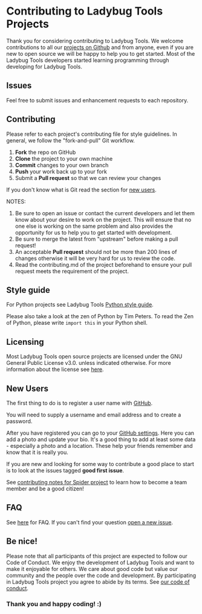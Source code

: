 Contributing to Ladybug Tools Projects
=========================================

Thank you for considering contributing to Ladybug Tools. We welcome contributions to all
our [projects on Github](http://www.github.com/ladybug-tools) and from anyone, even if
you are new to open source we will be happy to help you to get started. Most of the
Ladybug Tools developers started learning programming through developing for Ladybug Tools.

Issues
------
Feel free to submit issues and enhancement requests to each repository.

Contributing
------------
Please refer to each project's contributing file for style guidelines. In general, we
follow the "fork-and-pull" Git workflow.

 1. **Fork** the repo on GitHub
 2. **Clone** the project to your own machine
 3. **Commit** changes to your own branch
 4. **Push** your work back up to your fork
 5. Submit a **Pull request** so that we can review your changes

If you don't know what is Git read the section for [new users](#new-users).

NOTES:
 1. Be sure to open an issue or contact the current developers and let them know about your
 desire to work on the project. This will ensure that no one else is working on the same
 problem and also provides the opportunity for us to help you to get started with development.
 2. Be sure to merge the latest from "upstream" before making a pull request!
 3. An acceptable **Pull request** should not be more than 200 lines of changes otherwise
 it will be very hard for us to review the code.
 4. Read the contributing.md of the project beforehand to ensure your pull request meets
 the requirement of the project.

Style guide
-----------
 For Python projects see Ladybug Tools [Python style guide](
 https://github.com/ladybug-tools/contributing/wiki/python-style-guide).
 
 Please also take a look at the zen of Python by Tim Peters. To read the Zen of Python, please write 
 ```import this``` in your Python shell.

 Licensing
-----------------------
 Most Ladybug Tools open source projects are licensed under the GNU General Public License v3.0.
 unless indicated otherwise. For more information about the license see [here](https://github.com/ladybug-tools/honeybee/blob/master/LICENSE).

  New Users
  ---------
  The first thing to do is to register a user name with [GitHub]( https://github.com/ ).

  You will need to supply a username and email address and to create a password.

  After you have registered you can go to your [GitHub settings]( https://github.com/settings/profile ).
  Here you can add a photo and update your bio. It's a good thing to add at least some
  data - especially a photo and a location. These help your friends remember and know
  that it is really you.

  If you are new and looking for some way to contribute a good place to start is to look
  at the issues tagged **good first issue**.

  See [contributing notes for Spider project](http://www.ladybug.tools/spider/#pages/contributing.md)
  to learn how to become a team member and be a good citizen!

 FAQ
 ---
  See [here](http://www.ladybug.tools/about.html#faq) for FAQ.
  If you can't find your question [open a new issue](https://github.com/ladybug-tools/contributing/issues/new).

  Be nice!
  --------
   Please note that all participants of this project are expected to follow our
   Code of Conduct. We enjoy the development of Ladybug Tools and want to make it enjoyable
   for others. We care about good code but value our community and the people over the code
   and development. By participating in Ladybug Tools project you agree to abide by its terms.
   See [our code of conduct](CODE_OF_CONDUCT.md).


### Thank you and happy coding! :)
